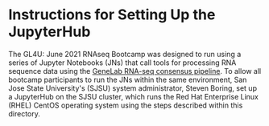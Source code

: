 # Instructions for Setting Up the JupyterHub

The GL4U: June 2021 RNAseq Bootcamp was designed to run using a series of Jupyter Notebooks (JNs) that call tools for processing RNA sequence data using the [GeneLab RNA-seq consensus pipeline](https://www.ncbi.nlm.nih.gov/pmc/articles/PMC8044432/). To allow all bootcamp participants to run the JNs within the same environment, San Jose State University's (SJSU) system administrator, Steven Boring, set up a JupyterHub on the SJSU cluster, which runs the Red Hat Enterprise Linux (RHEL) CentOS operating system using the steps described within this directory.  
